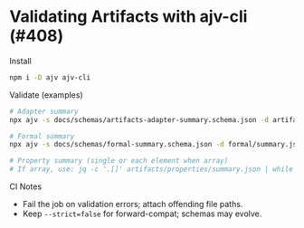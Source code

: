 # Validating Artifacts with ajv-cli (#408)

Install
```bash
npm i -D ajv ajv-cli
```

Validate (examples)
```bash
# Adapter summary
npx ajv -s docs/schemas/artifacts-adapter-summary.schema.json -d artifacts/*/summary.json --strict=false

# Formal summary
npx ajv -s docs/schemas/formal-summary.schema.json -d formal/summary.json --strict=false

# Property summary (single or each element when array)
# If array, use: jq -c '.[]' artifacts/properties/summary.json | while read -r item; do echo "$item" | npx ajv -s docs/schemas/artifacts-properties-summary.schema.json -d /dev/stdin --strict=false; done
```

CI Notes
- Fail the job on validation errors; attach offending file paths.
- Keep `--strict=false` for forward-compat; schemas may evolve.
